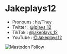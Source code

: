 # Jakeplays12

- Pronouns : he/They
- Twitter : [@jplays_12](https://twitter.com/jplays_12)
- TikTok : [@jakeplays_12](https://www.tiktok.com/@jakeplays_12)
- YouTube : [@Jakeplays12](https://www.youtube.com/channel/UC2dh_DhAFeVl-3iNrnmZpew)


![Mastodon Follow](https://img.shields.io/mastodon/follow/109366588458385263?domain=https%3A%2F%2Funiverseodon.com%2F&style=social)
